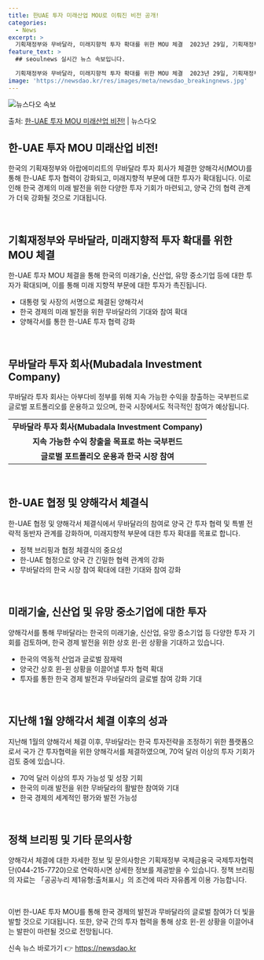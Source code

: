 ```yaml
---
title: 한UAE 투자 미래산업 MOU로 이뤄진 비전 공개!
categories:
  - News
excerpt: >
  기획재정부와 무바달라, 미래지향적 투자 확대를 위한 MOU 체결  2023년 29일, 기획재정부는 아부다비의…
feature_text: >
  ## seoulnews 실시간 뉴스 속보입니다.

  기획재정부와 무바달라, 미래지향적 투자 확대를 위한 MOU 체결  2023년 29일, 기획재정부는 아부다비의…
image: 'https://newsdao.kr/res/images/meta/newsdao_breakingnews.jpg'
---
```


![뉴스다오 속보](https://newsdao.kr/res/images/meta/newsdao_breakingnews.jpg)

<p>출처: <a href="https://newsdao.kr/3994" rel="dofollow">한-UAE 투자 MOU 미래산업 비전!</a> | 뉴스다오</p>

<h2 data-ke-size="size26">한-UAE 투자 MOU 미래산업 비전!</h2>

한국의 기획재정부와 아랍에미리트의 무바달라 투자 회사가 체결한 양해각서(MOU)를 통해 한-UAE 투자 협력이 강화되고, 미래지향적 부문에 대한 투자가 확대됩니다. 이로 인해 한국 경제의 미래 발전을 위한 다양한 투자 기회가 마련되고, 양국 간의 협력 관계가 더욱 강화될 것으로 기대됩니다.

<p data-ke-size="size16">&nbsp;</p>

<h2 data-ke-size="size24">기획재정부와 무바달라, 미래지향적 투자 확대를 위한 MOU 체결</h2>

한-UAE 투자 MOU 체결을 통해 한국의 미래기술, 신산업, 유망 중소기업 등에 대한 투자가 확대되며, 이를 통해 미래 지향적 부문에 대한 투자가 촉진됩니다.

<ul>
  <li>대통령 및 사장의 서명으로 체결된 양해각서</li>
  <li>한국 경제의 미래 발전을 위한 무바달라의 기대와 참여 확대</li>
  <li>양해각서를 통한 한-UAE 투자 협력 강화</li>
</ul>

<p data-ke-size="size16">&nbsp;</p>

<h2 data-ke-size="size24">무바달라 투자 회사(Mubadala Investment Company)</h2>

무바달라 투자 회사는 아부다비 정부를 위해 지속 가능한 수익을 창출하는 국부펀드로 글로벌 포트폴리오를 운용하고 있으며, 한국 시장에서도 적극적인 참여가 예상됩니다.

<table>
  <tr>
    <td style="text-align: center; height: 17px;"><b>무바달라 투자 회사(Mubadala Investment Company)</b></td>
  </tr>
  <tr>
    <td style="text-align: center; height: 17px;"><b>지속 가능한 수익 창출을 목표로 하는 국부펀드</b></td>
  </tr>
  <tr>
    <td style="text-align: center; height: 17px;"><b>글로벌 포트폴리오 운용과 한국 시장 참여</b></td>
  </tr>
</table>

<p data-ke-size="size16">&nbsp;</p>

<h2 data-ke-size="size24">한-UAE 협정 및 양해각서 체결식</h2>

한-UAE 협정 및 양해각서 체결식에서 무바달라의 참여로 양국 간 투자 협력 및 특별 전략적 동반자 관계를 강화하며, 미래지향적 부문에 대한 투자 확대를 목표로 합니다.

<ul>
  <li>정책 브리핑과 협정 체결식의 중요성</li>
  <li>한-UAE 협정으로 양국 간 긴밀한 협력 관계의 강화</li>
  <li>무바달라의 한국 시장 참여 확대에 대한 기대와 참여 강화</li>
</ul>

<p data-ke-size="size16">&nbsp;</p>

<h2 data-ke-size="size24">미래기술, 신산업 및 유망 중소기업에 대한 투자</h2>

양해각서를 통해 무바달라는 한국의 미래기술, 신산업, 유망 중소기업 등 다양한 투자 기회를 검토하며, 한국 경제 발전을 위한 상호 윈-윈 상황을 기대하고 있습니다.

<ul>
  <li>한국의 역동적 산업과 글로벌 잠재력</li>
  <li>양국간 상호 윈-윈 상황을 이끌어낼 투자 협력 확대</li>
  <li>투자를 통한 한국 경제 발전과 무바달라의 글로벌 참여 강화 기대</li>
</ul>

<p data-ke-size="size16">&nbsp;</p>

<h2 data-ke-size="size24">지난해 1월 양해각서 체결 이후의 성과</h2>

지난해 1월의 양해각서 체결 이후, 무바달라는 한국 투자전략을 조정하기 위한 플랫폼으로서 국가 간 투자협력을 위한 양해각서를 체결하였으며, 70억 달러 이상의 투자 기회가 검토 중에 있습니다.

<ul>
  <li>70억 달러 이상의 투자 가능성 및 성장 기회</li>
  <li>한국의 미래 발전을 위한 무바달라의 활발한 참여와 기대</li>
  <li>한국 경제의 세계적인 평가와 발전 가능성</li>
</ul>

<p data-ke-size="size16">&nbsp;</p>

<h2 data-ke-size="size24">정책 브리핑 및 기타 문의사항</h2>

양해각서 체결에 대한 자세한 정보 및 문의사항은 기획재정부 국제금융국 국제투자협력단(044-215-7720)으로 연락하시면 상세한 정보를 제공받을 수 있습니다. 정책 브리핑의 자료는 「공공누리 제1유형:출처표시」의 조건에 따라 자유롭게 이용 가능합니다.

<p data-ke-size="size16">&nbsp;</p>

이번 한-UAE 투자 MOU를 통해 한국 경제의 발전과 무바달라의 글로벌 참여가 더 빛을 발할 것으로 기대됩니다. 또한, 양국 간의 투자 협력을 통해 상호 윈-윈 상황을 이끌어내는 발판이 마련될 것으로 전망됩니다. 

신속 뉴스 바로가기 👉 <a href="https://newsdao.kr" rel="dofollow">https://newsdao.kr</a>


